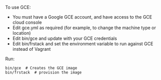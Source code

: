 To use GCE:

* You must have a Google GCE account, and have access to the GCE cloud console 
* Edit gce.yml as required (for example, to change the machine type or location)
* Edit bin/gce and update with your GCE credentials 
* Edit bin/frstack and set the environment variable to run against GCE instead of Vagrant

Run:
```
bin/gce  # Creates the GCE image
bin/frstack  # provision the image
```

